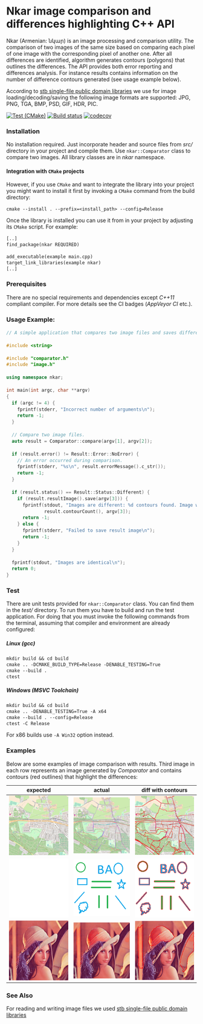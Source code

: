 # Nkar image comparison and differences highlighting C++ API

Nkar (Armenian: նկար) is an image processing and comparison utility. The comparison
of two images of the same size based on comparing each pixel of one image with the
corresponding pixel of another one. After all differences are identified, algorithm
generates contours (polygons) that outlines the differences. The API provides both
error reporting and differences analysis. For instance results contains information
on the number of difference contours generated (see usage example below).

According to [stb single-file public domain libraries](https://github.com/nothings/stb)
we use for image loading/decoding/saving the following image formats are supported:
JPG, PNG, TGA, BMP, PSD, GIF, HDR, PIC.

[![Test (CMake)](https://github.com/vahancho/nkar/actions/workflows/cmake.yml/badge.svg)](https://github.com/vahancho/nkar/actions/workflows/cmake.yml)
[![Build status](https://ci.appveyor.com/api/projects/status/gh9v3ynrm1dt1w7t/branch/master?svg=true)](https://ci.appveyor.com/project/vahancho/nkar/branch/master)
[![codecov](https://codecov.io/gh/vahancho/nkar/branch/master/graph/badge.svg)](https://codecov.io/gh/vahancho/nkar)

### Installation

No installation required. Just incorporate header and source files from *src/* directory
in your project and compile them. Use `nkar::Comparator` class to compare two images.
All library classes are in *nkar* namespace.

#### Integration with `CMake` projects

However, if you use `CMake` and want to integrate the library into your project
you might want to install it first by invoking a `CMake` command from the build directory:

```
cmake --install . --prefix=<install_path> --config=Release
```

Once the library is installed you can use it from in your project by adjusting its
`CMake` script. For example:

```
[..]
find_package(nkar REQUIRED)

add_executable(example main.cpp)
target_link_libraries(example nkar)
[..]
```

### Prerequisites

There are no special requirements and dependencies except *C++11* compliant compiler.
For more details see the CI badges (*AppVeyor CI* etc.).

### Usage Example:

```cpp
// A simple application that compares two image files and saves differences in a third one.

#include <string>

#include "comparator.h"
#include "image.h"

using namespace nkar;

int main(int argc, char **argv)
{
  if (argc != 4) {
    fprintf(stderr, "Incorrect number of arguments\n");
    return -1;
  }

  // Compare two image files.
  auto result = Comparator::compare(argv[1], argv[2]);

  if (result.error() != Result::Error::NoError) {
    // An error occurred during comparison.
    fprintf(stderr, "%s\n", result.errorMessage().c_str());
    return -1;
  }

  if (result.status() == Result::Status::Different) {
    if (result.resultImage().save(argv[3])) {
      fprintf(stdout, "Images are different: %d contours found. Image with highlighting is saved to '%s'\n",
              result.contourCount(), argv[3]);
      return -1;
    } else {
      fprintf(stderr, "Failed to save result image\n");
      return -1;
    }
  }

  fprintf(stdout, "Images are identical\n");
  return 0;
}
```

### Test

There are unit tests provided for `nkar::Comparator` class. You can find them in the *test/* directory.
To run them you have to build and run the test application. For doing that you must invoke the following
commands from the terminal, assuming that compiler and environment are already configured:

##### Linux (gcc)

```
mkdir build && cd build
cmake .. -DCMAKE_BUILD_TYPE=Release -DENABLE_TESTING=True
cmake --build .
ctest
```

##### Windows (MSVC Toolchain)

```
mkdir build && cd build
cmake .. -DENABLE_TESTING=True -A x64
cmake --build . --config=Release
ctest -C Release
```

For x86 builds use `-A Win32` option instead.

### Examples

Below are some examples of image comparison with results. Third image in each row
represents an image generated by *Comparator* and contains contours (red outlines)
that highlight the differences:

| expected | actual | diff with contours |
| --- | --- | --- |
| <img src="./test/images/map1.png" width="200"> | <img src="./test/images/map2.png" width="200"> | <img src="./test/images/map_result.png" width="200"> |
| ![](./test/images/empty.png) | ![](./test/images/13.png) | ![1diff](./test/images/13_result.png) |
| ![](./test/images/lenna.png) | ![](./test/images/lenna_changed.png) | ![1diff](./test/images/lenna_result.png) |

### See Also

For reading and writing image files we used [stb single-file public domain libraries](https://github.com/nothings/stb)
